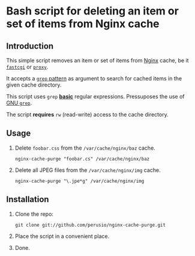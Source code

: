 # Bash script for deleting an item or set of items from Nginx cache

## Introduction 

This simple script removes an item or set of items from
[Nginx](http://nginx.org) cache, be it
[`fastcgi`](http://wiki.nginx.org/HttpFcgiModule#fastcgi_cache) or
[`proxy`](http://wiki.nginx.org/HttpProxyModule#proxy_cache).

It accepts a
[`grep` pattern](http://www.gnu.org/software/grep/manual/grep.html#Fundamental-Structure)
as argument to search for cached items in the given cache directory.

This script uses `grep`
[**basic**](http://www.gnu.org/software/grep/manual/grep.html#Basic-vs-Extended)
regular expressions. Pressuposes the use of
[GNU `grep`](http://www.gnu.org/software/grep/manual/grep.html).

The script **requires** `rw` (read-write) access to the cache
directory.

## Usage

 1. Delete `foobar.css` from the `/var/cache/nginx/baz` cache.
 
        nginx-cache-purge "foobar.cs" /var/cache/nginx/baz
    
 2. Delete all JPEG files from the `/var/cache/nginx/img` cache.
 
        nginx-cache-purge "\.jpe*g" /var/cache/nginx/img 

## Installation 

 1. Clone the repo:
 
        git clone git://github.com/perusio/nginx-cache-purge.git
    
 2. Place the script in a convenient place.
 
 3. Done.
